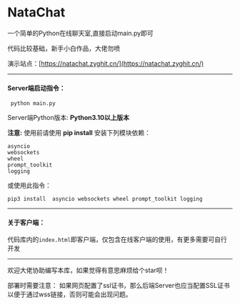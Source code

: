 # NataChat
一个简单的Python在线聊天室,直接启动main.py即可

代码比较基础，新手小白作品，大佬勿喷

演示站点：[https://natachat.zyghit.cn/](https://natachat.zyghit.cn/)

***
#### Server端启动指令：
`` python main.py``

Server端Python版本:  **Python3.10以上版本** 

**注意:** 使用前请使用 **pip install** 安装下列模块依赖：
````
asyncio
websockets
wheel
prompt_toolkit
logging
````
或使用此指令：

``pip3 install  asyncio websockets wheel prompt_toolkit logging``

****
#### 关于客户端：

代码库内的``index.html``即客户端，仅包含在线客户端的使用，有更多需要可自行开发

***
欢迎大佬协助编写本库，如果觉得有意思麻烦给个star呗！

部署时需要注意：
如果网页配置了ssl证书，那么后端Server也应当配置SSL证书以便于通过wss链接，否则可能会出现问题。
